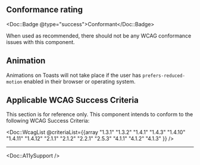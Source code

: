 ## Conformance rating

<Doc::Badge @type="success">Conformant</Doc::Badge>

When used as recommended, there should not be any WCAG conformance issues with this component.

## Animation

Animations on Toasts will not take place if the user has `prefers-reduced-motion` enabled in their browser or operating system.

## Applicable WCAG Success Criteria

This section is for reference only. This component intends to conform to the following WCAG Success Criteria:

<Doc::WcagList @criteriaList={{array "1.3.1" "1.3.2" "1.4.1" "1.4.3" "1.4.10" "1.4.11" "1.4.12" "2.1.1" "2.1.2" "2.2.1" "2.5.3" "4.1.1" "4.1.2" "4.1.3" }} />

---

<Doc::A11ySupport />
